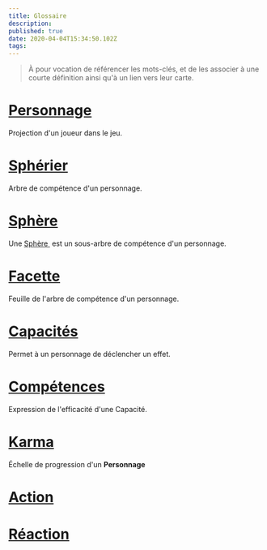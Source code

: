 ```yaml
---
title: Glossaire
description: 
published: true
date: 2020-04-04T15:34:50.102Z
tags: 
---
```


> À pour vocation de référencer les mots-clés, et de les associer à une courte définition ainsi qu'à un lien vers leur carte. 

# [Personnage](https://trello.com/c/j5txrEnh) 
Projection d'un joueur dans le jeu.

# [Sphérier](https://trello.com/c/bNZnhEeY) 
Arbre de compétence d'un personnage. 

# [Sphère](https://trello.com/c/ZJVIytbL) 
Une [Sphère](/spherier/reference/regles/personnage#spheres)[&nbsp;](https://trello.com/c/ZJVIytbL) est un sous-arbre de compétence d'un personnage. 

# [Facette](https://trello.com/c/nNBTIelT)
Feuille de l'arbre de compétence d'un personnage. 

# [Capacités](https://trello.com/c/EUJsvYrZ)
Permet à un personnage de déclencher un effet. 

# [Compétences](https://trello.com/c/udzuobSo)
Expression de l'efficacité d'une Capacité.

# [Karma](https://trello.com/c/Fv26adNT)
Échelle de progression d'un **Personnage**

# [Action](https://trello.com/c/MPbgE0oE)

# [Réaction](https://trello.com/c/vcCvdkOI)
